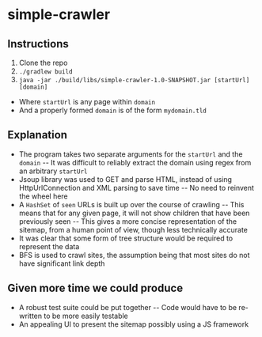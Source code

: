 # simple-crawler

## Instructions
1. Clone the repo
2. `./gradlew build` 
3. `java -jar ./build/libs/simple-crawler-1.0-SNAPSHOT.jar [startUrl] [domain]` 
- Where `startUrl` is any page within `domain`
- And a properly formed `domain` is of the form `mydomain.tld`

## Explanation
- The program takes two separate arguments for the `startUrl` and the `domain`
-- It was difficult to reliably extract the domain using regex from an arbitrary `startUrl`
- Jsoup library was used to GET and parse HTML, instead of using HttpUrlConnection and XML parsing to save time
-- No need to reinvent the wheel here
- A `HashSet` of `seen` URLs is built up over the course of crawling
-- This means that for any given page, it will not show children that have been previously seen
-- This gives a more concise representation of the sitemap, from a human point of view, though less technically accurate
- It was clear that some form of tree structure would be required to represent the data
- BFS is used to crawl sites, the assumption being that most sites do not have significant link depth

## Given more time we could produce
- A robust test suite could be put together
-- Code would have to be re-written to be more easily testable
- An appealing UI to present the sitemap possibly using a JS framework
